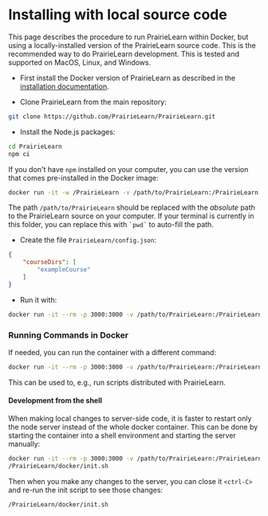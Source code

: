 
# Installing with local source code

This page describes the procedure to run PrairieLearn within Docker, but using a locally-installed version of the PrairieLearn source code. This is the recommended way to do PrairieLearn development. This is tested and supported on MacOS, Linux, and Windows.

* First install the Docker version of PrairieLearn as described in the [installation documentation](installing.md).

* Clone PrairieLearn from the main repository:

```sh
git clone https://github.com/PrairieLearn/PrairieLearn.git
```

* Install the Node.js packages:

```sh
cd PrairieLearn
npm ci
```

If you don't have `npm` installed on your computer, you can use the version that comes pre-installed in the Docker image:

```sh
docker run -it -w /PrairieLearn -v /path/to/PrairieLearn:/PrairieLearn prairielearn/prairielearn /usr/local/bin/npm ci
```

The path `/path/to/PrairieLearn` should be replaced with the *absolute* path to the PrairieLearn source on your computer.  If your terminal is currently in this folder, you can replace this with `` `pwd` `` to auto-fill the path.

* Create the file `PrairieLearn/config.json`:

```json
{
    "courseDirs": [
        "exampleCourse"
    ]
}
```

* Run it with:

```sh
docker run -it --rm -p 3000:3000 -v /path/to/PrairieLearn:/PrairieLearn prairielearn/prairielearn
```

### Running Commands in Docker

If needed, you can run the container with a different command:

```sh
docker run -it --rm -p 3000:3000 -v /path/to/PrairieLearn:/PrairieLearn prairielearn/prairielearn COMMAND
```

This can be used to, e.g., run scripts distributed with PrairieLearn.

#### Development from the shell

When making local changes to server-side code, it is faster to restart only the node server instead of the whole docker container.  This can be done by starting the container into a shell environment and starting the server manually:

```sh
docker run -it --rm -p 3000:3000 -v /path/to/PrairieLearn:/PrairieLearn prairielearn/prairielearn /bin/bash
/PrairieLearn/docker/init.sh
```

Then when you make any changes to the server, you can close it `<ctrl-C>` and re-run the init script to see those changes:

```sh
/PrairieLearn/docker/init.sh
```